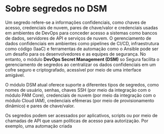 # Sobre segredos no DSM

Um segredo refere-se a informações confidenciais, como chaves de acesso, credenciais de nuvem, pares de chave/valor e credenciais usadas em ambientes de DevOps para conceder acesso a sistemas como bancos de dados, servidores de API e serviços de nuvem. O gerenciamento de dados confidenciais em ambientes como pipelines de CI/CD, infraestrutura como código (IaaC) e ferramentas de automação como o Ansible pode ser um desafio para os desenvolvedores e as equipes de segurança. No entanto, o módulo **DevOps Secret Management (DSM)** so Segura facilita o gerenciamento de segredos ao centralizar os dados confidenciais em um cofre seguro e criptografado, acessível por meio de uma interface amigável.

O módulo DSM atual oferece suporte a diferentes tipos de segredos, como nomes de usuário, senhas, chaves SSH (por meio da integração com o módulo PAM Core), credenciais de nuvem (por meio da integração com o módulo Cloud IAM), credenciais efêmeras (por meio de provisionamento dinâmico) e pares de chave/valor.

Os segredos podem ser acessados por aplicativos, scripts ou por meio de chamadas de API que usam políticas de acesso para autorização. Por exemplo, uma automação criada